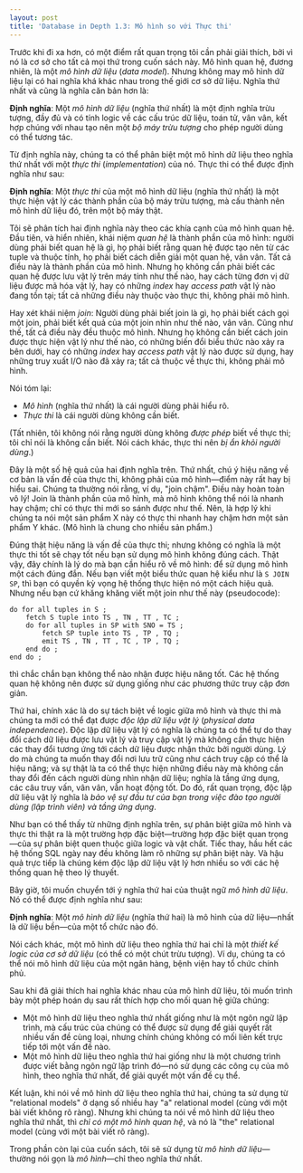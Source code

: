 ```yaml
---
layout: post
title: 'Database in Depth 1.3: Mô hình so với Thực thi'
---
```


Trước khi đi xa hơn, có một điểm rất quan trọng tôi cần phải giải thích, bởi vì nó là cơ sở cho tất cả mọi thứ trong cuốn sách này. Mô hình quan hệ, đương nhiên, là một *mô hình dữ liệu* (*data model*). Nhưng không may mô hình dữ liệu lại có hai nghĩa khá khác nhau trong thế giới cơ sở dữ liệu. Nghĩa thứ nhất và cũng là nghĩa căn bản hơn là:

<div class="definition">
  <strong>Định nghĩa</strong>: Một <em>mô hình dữ liệu</em> (nghĩa thứ nhất) là một định nghĩa trừu tượng, đầy đủ và có tính logic về các cấu trúc dữ liệu, toán tử, vân vân, kết hợp chúng với nhau tạo nên một <em>bộ máy trừu tượng</em> cho phép người dùng có thể tương tác.
</div>

Từ định nghĩa này, chúng ta có thể phân biệt một mô hình dữ liệu theo nghĩa thứ nhất với một *thực thi* (*implementation*) của nó. Thực thi có thể được định nghĩa như sau:

<div class="definition">
  <strong>Định nghĩa</strong>: Một <em>thực thi</em> của một mô hình dữ liệu (nghĩa thứ nhất) là một thực hiện vật lý các thành phần của bộ máy trừu tượng, mà cấu thành nên mô hình dữ liệu đó, trên một bộ máy thật.
</div>

Tôi sẽ phân tích hai định nghĩa này theo các khía cạnh của mô hình quan hệ. Đầu tiên, và hiển nhiên, khái niệm *quan hệ* là thành phần của mô hình:  người dùng phải biết quan hệ là gì, họ phải biết rằng quan hệ được tạo nên từ các tuple và thuộc tính, họ phải biết cách diễn giải một quan hệ, vân vân. Tất cả điều này là thành phần của mô hình. Nhưng họ không cần phải biết các quan hệ được lưu vật lý trên máy tính như thế nào, hay cách từng đơn vị dữ liệu được mã hóa vật lý, hay có những *index* hay *access path* vật lý nào đang tồn tại; tất cả những điều này thuộc vào thực thi, không phải mô hình.

Hay xét khái niệm *join*: Người dùng phải biết join là gì, họ phải biết cách gọi một join, phải biết kết quả của một join nhìn như thế nào, vân vân. Cũng như thế, tất cả điều này đều thuộc mô hình. Nhưng họ không cần biết cách join được thực hiện vật lý như thế nào, có những biến đổi biểu thức nào xảy ra bên dưới, hay có những *index* hay *access path* vật lý nào được sử dụng, hay những truy xuất I/O nào đã xảy ra; tất cả thuộc về thực thi, không phải mô hình.

Nói tóm lại:

 * *Mô hình* (nghĩa thứ nhất) là cái người dùng phải hiểu rõ.
 * *Thực thi* là cái người dùng không cần biết.

(Tất nhiên, tôi không nói rằng người dùng không *được phép* biết về thực thi; tôi chỉ nói là không cần biết. Nói cách khác, thực thi nên *bị ẩn khỏi người dùng*.)

Đây là một số hệ quả của hai định nghĩa trên. Thứ nhất, chú ý hiệu năng về cơ bản là vấn đề của thực thi, không phải của mô hình&mdash;điểm này rất hay bị hiểu sai. Chúng ta thường nói rằng, ví dụ, "join chậm". Điều này hoàn toàn vô lý! Join là thành phần của mô hình, mà mô hình không thể nói là nhanh hay chậm; chỉ có thực thi mới so sánh được như thế. Nên, là hợp lý khi chúng ta nói một sản phẩm X này có thực thi nhanh hay chậm hơn một sản phẩm Y khác. (Mô hình là chung cho nhiều sản phẩm.)

Đúng thật hiệu năng là vấn đề của thực thi; nhưng không có nghĩa là một thực thi tốt sẽ chạy tốt nếu bạn sử dụng mô hình không đúng cách. Thật vậy, đây chính là lý do mà bạn cần hiểu rõ về mô hình: để sử dụng mô hình một cách đúng đắn. Nếu bạn viết một biểu thức quan hệ kiểu như là `S JOIN SP`, thì bạn có quyền kỳ vọng hệ thống thực hiện nó một cách hiệu quả. Nhưng nếu bạn cứ khăng khăng viết một join như thế này (pseudocode):

```
do for all tuples in S ;
    fetch S tuple into TS , TN , TT , TC ;
    do for all tuples in SP with SNO = TS ;
        fetch SP tuple into TS , TP , TQ ;
        emit TS , TN , TT , TC , TP , TQ ;
    end do ;
end do ;
```

thì chắc chắn bạn không thể nào nhận được hiệu năng tốt. Các hệ thống quan hệ không nên được sử dụng giống như các phương thức truy cập đơn giản.

Thứ hai, chính xác là do sự tách biệt về logic giữa mô hình và thực thi mà chúng ta mới có thể đạt được *độc lập dữ liệu vật lý* (*physical data independence*). Độc lập dữ liệu vật lý có nghĩa là chúng ta có thể tự do thay đổi cách dữ liệu được lưu vật lý và truy cập vật lý mà không cần thực hiện các thay đổi tương ứng tới cách dữ liệu được nhận thức bởi người dùng. Lý do mà chúng ta muốn thay đổi nơi lưu trữ cũng như cách truy cập có thể là hiệu năng; và sự thật là ta có thể thực hiện những điều này mà không cần thay đổi đến cách người dùng nhìn nhận dữ liệu; nghĩa là tầng ứng dụng, các câu truy vấn, vân vân, vẫn hoạt động tốt. Do đó, rất quan trọng, độc lập dữ liệu vật lý nghĩa là *bảo vệ sự đầu tư của bạn trong việc đào tạo người dùng (lập trình viên) và tầng ứng dụng*.

Như bạn có thể thấy từ những định nghĩa trên, sự phân biệt giữa mô hình và thực thi thật ra là một trường hợp đặc biệt&mdash;trường hợp đặc biệt quan trọng&mdash;của sự phân biệt quen thuộc giữa logic và vật chất. Tiếc thay, hầu hết các hệ thống SQL ngày nay đều không làm rõ những sự phân biệt này. Và hậu quả trực tiếp là chúng kém độc lập dữ liệu vật lý hơn nhiều so với các hệ thống quan hệ theo lý thuyết.

Bây giờ, tôi muốn chuyển tới ý nghĩa thứ hai của thuật ngữ *mô hình dữ liệu*. Nó có thể được định nghĩa như sau:

<div class="definition">
  <strong>Định nghĩa</strong>: Một <em>mô hình dữ liệu</em> (nghĩa thứ hai) là mô hình của dữ liệu&mdash;nhất là dữ liệu bền&mdash;của một tổ chức nào đó.
</div>

Nói cách khác, một mô hình dữ liệu theo nghĩa thứ hai chỉ là một *thiết kế logic của cơ sở dữ liệu* (có thể có một chút trừu tượng). Ví dụ, chúng ta có thể nói mô hình dữ liệu của một ngân hàng, bệnh viện hay tổ chức chính phủ.

Sau khi đã giải thích hai nghĩa khác nhau của mô hình dữ liệu, tôi muốn trình bày một phép hoán dụ sau rất thích hợp cho mối quan hệ giữa chúng:

 * Một mô hình dữ liệu theo nghĩa thứ nhất giống như là một ngôn ngữ lập trình, mà cấu trúc của chúng có thể được sử dụng để giải quyết rất nhiều vấn đề cùng loại, nhưng chính chúng không có mối liên kết trực tiếp tới một vấn đề nào.
 * Một mô hình dữ liệu theo nghĩa thứ hai giống như là một chương trình được viết bằng ngôn ngữ lập trình đó&mdash;nó sử dụng các công cụ của mô hình, theo nghĩa thứ nhất, để giải quyết một vấn đề cụ thể.

Kết luận, khi nói về mô hình dữ liệu theo nghĩa thứ hai, chúng ta sử dụng từ "relational models" ở dạng số nhiều hay "a" relational model (cùng với một bài viết không rõ ràng). Nhưng khi chúng ta nói về mô hình dữ liệu theo nghĩa thứ nhất, thì *chỉ có một mô hình quan hệ*, và nó là "the" relational model (cùng với một bài viết rõ ràng).

Trong phần còn lại của cuốn sách, tôi sẽ sử dụng từ *mô hình dữ liệu*&mdash;thường nói gọn là *mô hình*&mdash;chỉ theo nghĩa thứ nhất.